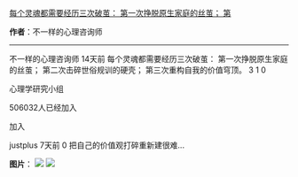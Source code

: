

[每个灵魂都需要经历三次破茧： 第一次挣脱原生家庭的丝茧； 第](https://m.okjike.com/originalPosts/67e82636fcf428ecfe4a77ce?s=ewoidSI6ICI1N2Y0ZGFjYWI2YzFlNTEzMDBiMDQyNmQiCn0=)

**作者**：不一样的心理咨询师

---

不一样的心理咨询师
14天前
每个灵魂都需要经历三次破茧：
第一次挣脱原生家庭的丝茧；
第二次击碎世俗规训的硬壳；
第三次重构自我的价值穹顶。
3
1
0

心理学研究小组

506032人已经加入

加入

justplus
7天前
0
把自己的价值观打碎重新建很难...

**图片**：
![](https://cdnv2.ruguoapp.com/FqTHu_wiT4cqSLHS8DNIjxpm2_h2v3.jpg?imageMogr2/auto-orient/thumbnail/1500x2000%3E/interlace/1)
![](https://cdnv2.ruguoapp.com/FgKosNlKsfhsdXh_3F9nH3FZce-Lv3.jpg?imageMogr2/auto-orient/thumbnail/1500x2000%3E/interlace/1)